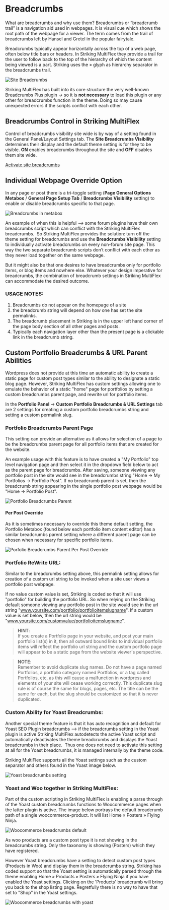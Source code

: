 Breadcrumbs
===========
What are breadcrumbs and why use them?  Breadcrumbs or “breadcrumb trail” is a navigation aid used in webpages.  It is visual cue which shows the root path of the webpage for a viewer.  The term comes from the trail of breadcrumbs left by Hansel and Gretel in the popular fairytale.

Breadcrumbs typically appear horizontally across the top of a web page, often below title bars or headers. In Striking MultiFlex they provide a trail for the user to follow back to the top of the hierarchy of which the content being viewed is a part.  Striking uses the » glyph as hierarchy separator in the breadcrumbs trail.

![Site Breadcrumbs][1]

Striking MultiFlex  has built into its core structure the very well-known Breadcrumbs Plus plugin -> so it is **not necessary** to load this plugin or any other for breadcrumbs function in the theme.  Doing so may cause unexpected errors if the scripts conflict with each other. 

Breadcrumbs Control in Striking MultiFlex
-----------------------------------------
Control of breadcrumbs visibility site wide is by way of a setting found in the General Panel/Layout Settings tab. The **Site Breadcrumbs Visibility** determines their display and the default theme setting is  for they to be visible. **ON** enables breadcrumbs throughout the site and **OFF** disables them site wide.

[Activate site breadcrumbs][2]

Individual Webpage Override Option
----------------------------------
In any page or post there is a tri-toggle setting (**Page General Options Metabox** / **General Page Setup Tab** / **Breadcrumbs Visibility** setting) to enable or disable breadcrumbs specific to that page.

![Breadcrumbs in metabox][3]

An example of when this is helpful --> some forum plugins have their own breadcrumbs script which can conflict with the Striking MultiFlex breadcrumbs.  So Striking MultiFlex provides the solution: turn off the theme setting for breadcrumbs and use the **Breadcrumbs Visibility** setting to individually activate breadcrumbs on every non-forum site page.  This way the two separate breadcrumb scripts don’t conflict with each other as they never load together on the same webpage.

But it might also be that one desires to have breadcrumbs only for portfolio items, or blog items and nowhere else.  Whatever your design imperative for breadcrumbs, the combination of breadcrumb settings in Striking MultiFlex can accommodate the desired outcome. 

### USAGE NOTES: ###

 1. Breadcrumbs do not appear on the homepage of a site
 2. the breadcrumb string will depend on how one has set the site permalinks.
 3. The breadcrumb placement in Striking is in the upper left hand corner of the page body section of all other pages and posts.
 4. Typically each navigation layer other than the present page is a clickable link in the breadcrumb string.

Custom Portfolio Breadcrumbs & URL Parent Abilities
---------------------------------------------------
Wordpress does not provide at this time an automatic ability to create a static page for custom post types similar to the ability to designate a static blog page.  However, Striking MultiFlex has custom settings allowing one to emulate the behavior of a static "home" page for portfolios by setting a custom breadcrumbs parent page, and rewrite url for portfolio items.

In the **Portfolio Panel** -> **Custom Portfolio Breadcrumbs & URL Settings** tab are 2 settings for creating a custom portfolio breadcrumbs string and setting a custom permalink slug.

### Portfolio Breadcrumbs Parent Page ###
This setting can provide an alternative as it allows for selection of a page to be the breadcrumbs parent page for all portfolio items that are created for the website.

An example usage with this feature is to have created a "My Portfolio" top level navigation page and then select it in the dropdown field below to act as the parent page for breadcrumbs.  After saving, someone viewing any portfolio post in the site would see in the breadcrumbs string "Home -> My Portfolios -> Portfolio Post".  If no breadcrumb parent is set, then the breadcrumb string appearing in the single portfolio post webpage would be "Home -> Portfolio Post".

![Portfolio Breadcrumbs Parent][4]

#### Per Post Override ####
As it is sometimes necessary to override this theme default setting, the Portfolio Metabox (found below each portfolio item content editor) has a similar breadcrumbs parent setting where a different parent page can be chosen when necessary for specific portfolio items.

![Porfolio Breadcrumbs Parent Per Post Override][5]

### Portfolio ReWrite URL: ###
Similar to the breadcrumbs setting above, this permalink setting allows for creation of a custom url string to be invoked when a site user views a portfolio post webpage.

If no value custom value is set, Striking is coded so that it will use "portfolio" for building the portfolio URL.  So when relying on the Striking default someone viewing any portfolio post in the site would see in the url string "www.yoursite.com/portfolio/portfolioitemslugname".  If a custom value is set below, then the url string would be "www.yoursite.com/customvalue/portfolioitemslugname".

> **HINT**:   
> If you create a Portfolio page in your website, and post your main
> portfolio list(s) in it, then all outward bound links to individual
> portfolio items will reflect the portfolio url string and the custom
> portfolio page will appear to be a static page from the website
> viewer's perspective.

> **NOTE**:   
> Remember to avoid duplicate slug names.  Do not have a page named
> Portfolios, a portfolio category named Portfolios, or a tag called
> Portfolios, etc, as this will cause a malfunction in wordpress and
> elements of your site will cease working correctly.  This duplicate
> slug rule is of course the same for blogs, pages, etc.  The title can
> be the same for each, but the slug should be customized so that it is
> never duplicated.

### Custom Ability for Yoast Breadcrumbs: ###
Another special theme feature is that it has auto recognition and default for Yoast SEO Plugin breadcrumbs --> if the breadcrumbs setting in the Yoast plugin is active Striking MultiFlex autodetects the active Yoast script and automatically deactivates the theme breadcrumbs and displays the Yoast breadcrumbs  in their place.  Thus one does not need to activate this setting at all for the Yoast breadcrumbs, it is managed internally by the theme code.

Striking MultiFlex supports all the Yoast settings such as the custom separator and others found in the Yoast image below. 

![Yoast breadcrumbs setting][6]

### Yoast and Woo together in Striking MultiFlex: ###
Part of the custom scripting in Striking MultiFlex is enabling a parse through of the Yoast custom breadcrumbs functions to Woocommerce pages when the latter plugin is active. The image below portrays the default breadcrumb path of a single woocommerce-product.  It will list Home » Posters » Flying Ninja. 

![Woocommerce breadcrumbs default][7]

As woo products are a custom post type it is not showing in the breadcrumbs string. Only the taxonomy is showing (Posters) which they have registered.

However Yoast breadcrumbs have a setting to detect custom post types (Products in Woo) and display them in the breadcrumbs string.  Striking has coded support so that the Yoast setting is automatically parsed through the theme enabling  Home » Products » Posters » Flying Ninja if you have enabled the Yoast settings. Clicking on the 'Products'  breadcrumb will bring you back to the shop listing page. Regretfully there is no way to have that set to "Shop" in the Yoast settings.

![Woocommerce breadcrumbs with yoast][8]


  [1]: https://raw.github.com/strikingdoc/Striking/master/images/3/3/breadcrumbs.png
  [2]: https://raw.github.com/strikingdoc/Striking/master/images/3/3/activate_site_breadcrumbs.png
  [3]: https://raw.github.com/strikingdoc/Striking/master/images/3/3/breadcrumbs_in_metabox.png
  [4]: https://raw.github.com/strikingdoc/Striking/master/images/3/3/portfolio_breadcrumbs.png
  [5]: https://raw.github.com/strikingdoc/Striking/master/images/3/3/portfolio_breadcrumbs_per_page.png
  [6]: https://raw.github.com/strikingdoc/Striking/master/images/3/3/yoast_breadcrumbs.png
  [7]: https://raw.github.com/strikingdoc/Striking/master/images/3/3/woo_breadcrumbs_default.png
  [8]: https://raw.github.com/strikingdoc/Striking/master/images/3/3/woo_breadcrumbs_with_yoast.png